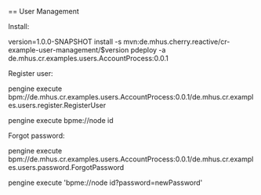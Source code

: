 == User Management

Install:

version=1.0.0-SNAPSHOT
install -s mvn:de.mhus.cherry.reactive/cr-example-user-management/$version
pdeploy -a de.mhus.cr.examples.users.AccountProcess:0.0.1


Register user:

pengine execute bpm://de.mhus.cr.examples.users.AccountProcess:0.0.1/de.mhus.cr.examples.users.register.RegisterUser

pengine execute bpme://node id


Forgot password:

pengine execute bpm://de.mhus.cr.examples.users.AccountProcess:0.0.1/de.mhus.cr.examples.users.password.ForgotPassword

pengine execute 'bpme://node id?password=newPassword'

